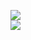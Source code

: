 [![](https://img.shields.io/badge/Made%20With-Github%20Spray-lightgrey.svg?style=for-the-badge&logo=github)](https://github.com/Annihil/github-spray#3265)  
[![](https://i.imgur.com/2DrTn0Z.gif)](https://github.com/Annihil/github-spray)